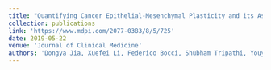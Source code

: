 ```yaml
---
title: "Quantifying Cancer Epithelial-Mesenchymal Plasticity and its Association with Stemness and Immune Response"
collection: publications
link: 'https://www.mdpi.com/2077-0383/8/5/725'
date: 2019-05-22
venue: 'Journal of Clinical Medicine'
authors: 'Dongya Jia, Xuefei Li, Federico Bocci, Shubham Tripathi, Youyuan Deng, Mohit Kumar Jolly, José N Onuchic, and Herbert Levine'
---
```

